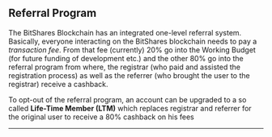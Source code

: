 
## Referral Program

The BitShares Blockchain has an integrated one-level referral system. Basically, everyone interacting on the BitShares blockchain needs to pay a *transaction fee*. From that fee (currently) 20% go into the Working Budget (for future funding of development etc.) and the other 80% go into the referral program from where, the registrar (who paid and assisted the registration process) as well as the referrer (who brought the user to the registrar) receive a cashback. 

To opt-out of the referral program, an account can be upgraded to a so called **Life-Time Member (LTM)** which replaces registrar and referrer for the original user to receive a 80% cashback on his fees

***
